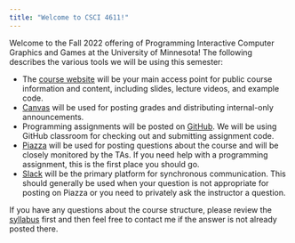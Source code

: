 ```yaml
---
title: "Welcome to CSCI 4611!"
---
```


Welcome to the Fall 2022 offering of Programming Interactive Computer Graphics and Games at the University of Minnesota!  The following describes the various tools we will be using this semester:

- The [course website](https://csci-4611-fall-2022.github.io/) will be your main access point for public course information and content, including slides, lecture videos, and example code.
- [Canvas](https://canvas.umn.edu/courses/333005) will be used for posting grades and distributing internal-only announcements.
- Programming assignments will be posted on [GitHub](https://github.com/CSCI-4611-Fall-2022).  We will be using GitHub classroom for checking out and submitting assignment code.
- [Piazza](https://piazza.com/umn/fall2022/csci4611) will be used for posting questions about the course and will be closely monitored by the TAs.  If you need help with a programming assignment, this is the first place you should go.
- [Slack](https://csci4611.slack.com/) will be the primary platform for synchronous communication.  This should generally be used when your question is not appropriate for posting on Piazza or you need to privately ask the instructor a question.

If you have any questions about the course structure, please review the [syllabus](/syllabus) first and then feel free to contact me if the answer is not already posted there.